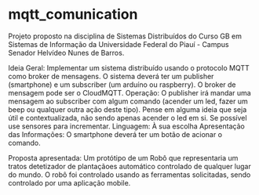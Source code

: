 # mqtt_comunication
Projeto proposto na disciplina de Sistemas Distribuídos do Curso GB em Sistemas de Informação da Universidade Federal do Piauí - Campus Senador Helvídeo Nunes de Barros.

Ideia Geral: Implementar um sistema distribuído usando o protocolo MQTT como broker de mensagens. O sistema deverá ter um publisher (smartphone) e um subscriber (um arduíno ou raspberry). O broker de mensagem pode ser o CloudMQTT.
Operação: O publisher irá mandar uma mensagem ao subscriber com algum comando (acender um led, fazer um beep ou qualquer outra ação deste tipo). Pense em alguma ideia que seja útil e contextualizada, não sendo apenas acender o led em si. Se possível use sensores para incrementar.
Linguagem: À sua escolha
Apresentação das Informações: O smartphone deverá ter um botão de acionar o comando.

Proposta apresentada: Um protótipo de um Robô que representaria um tratos detetizador de plantaçãoes automático controlado de qualquer lugar do mundo. O robô foi controlado usando as ferramentas solicitadas, sendo controlado por uma aplicação mobile.
